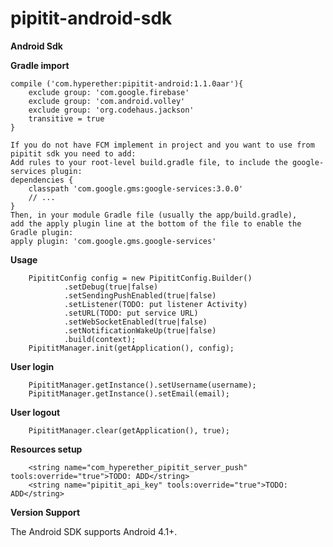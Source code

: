 # pipitit-android-sdk

**Android Sdk**

**Gradle import**

    compile ('com.hyperether:pipitit-android:1.1.0aar'){
        exclude group: 'com.google.firebase'
        exclude group: 'com.android.volley'
        exclude group: 'org.codehaus.jackson'
        transitive = true
    }
    
    If you do not have FCM implement in project and you want to use from pipitit sdk you need to add:
    Add rules to your root-level build.gradle file, to include the google-services plugin:
    dependencies {
        classpath 'com.google.gms:google-services:3.0.0'
        // ...
    }
    Then, in your module Gradle file (usually the app/build.gradle), 
    add the apply plugin line at the bottom of the file to enable the Gradle plugin:
    apply plugin: 'com.google.gms.google-services'

**Usage**

        PipititConfig config = new PipititConfig.Builder()
                .setDebug(true|false)
                .setSendingPushEnabled(true|false)
                .setListener(TODO: put listener Activity)
                .setURL(TODO: put service URL)
                .setWebSocketEnabled(true|false)
                .setNotificationWakeUp(true|false)
                .build(context);
        PipititManager.init(getApplication(), config);

**User login**

        PipititManager.getInstance().setUsername(username);
        PipititManager.getInstance().setEmail(email);
            
**User logout**

        PipititManager.clear(getApplication(), true);
            
**Resources setup**

        <string name="com_hyperether_pipitit_server_push" tools:override="true">TODO: ADD</string>
        <string name="pipitit_api_key" tools:override="true">TODO: ADD</string>
            
**Version Support**
            
The Android SDK supports Android 4.1+.


            